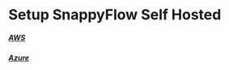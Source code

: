 # Setup SnappyFlow Self Hosted
 

##### [AWS](/docs/Quick_Start/aws)

##### [Azure](/docs/Quick_Start/azure)